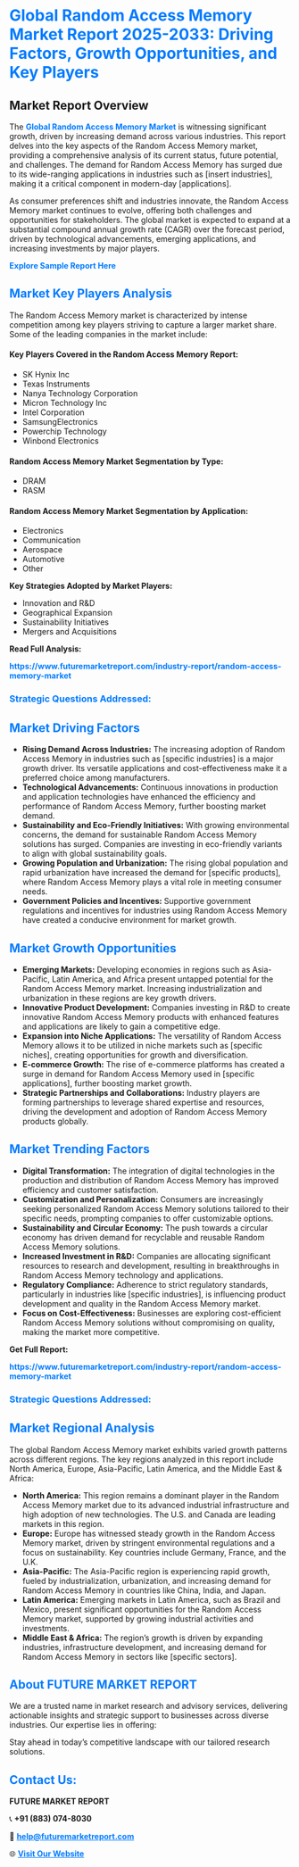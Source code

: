 <h1 style="color: #007BFF;">Global Random Access Memory Market Report 2025-2033: Driving Factors, Growth Opportunities, and Key Players</h1>

<section id="overview">
<h2>Market Report Overview</h2>
<p>The <a href="https://www.futuremarketreport.com/industry-report/random-access-memory-market" style="color: #007BFF; text-decoration: none;"><strong>Global Random Access Memory Market</strong></a> is witnessing significant growth, driven by increasing demand across various industries. This report delves into the key aspects of the Random Access Memory market, providing a comprehensive analysis of its current status, future potential, and challenges. The demand for Random Access Memory has surged due to its wide-ranging applications in industries such as [insert industries], making it a critical component in modern-day [applications].</p>
<p>As consumer preferences shift and industries innovate, the Random Access Memory market continues to evolve, offering both challenges and opportunities for stakeholders. The global market is expected to expand at a substantial compound annual growth rate (CAGR) over the forecast period, driven by technological advancements, emerging applications, and increasing investments by major players.</p>
</section>

<section id="overview">
<p><a href="https://www.futuremarketreport.com/request-sample/reportId=76265" style="color: #007BFF; text-decoration: none;"><strong>Explore Sample Report Here</strong></a></p>
</section>

<section id="key-players">
<h2 style="color: #007BFF;">Market Key Players Analysis</h2>
<p>The Random Access Memory market is characterized by intense competition among key players striving to capture a larger market share. Some of the leading companies in the market include:</p>
<h4>Key Players Covered in the Random Access Memory Report:</h4>
<ul><li>SK Hynix Inc</li><li>Texas Instruments</li><li>Nanya Technology Corporation</li><li>Micron Technology Inc</li><li>Intel Corporation</li><li>SamsungElectronics</li><li>Powerchip Technology</li><li>Winbond Electronics</li></ul>
<h4>Random Access Memory Market Segmentation by Type:</h4>
<ul><li>DRAM</li><li>RASM</li></ul>

<h4>Random Access Memory Market Segmentation by Application:</h4>
<ul><li>Electronics</li><li>Communication</li><li>Aerospace</li><li>Automotive</li><li>Other</li></ul>
<p><strong>Key Strategies Adopted by Market Players:</strong></p>
<ul>
<li>Innovation and R&D</li>
<li>Geographical Expansion</li>
<li>Sustainability Initiatives</li>
<li>Mergers and Acquisitions</li>
</ul>
</section>

<section>
<p><strong>Read Full Analysis: </strong></p><a href="https://www.futuremarketreport.com/industry-report/random-access-memory-market" style="color: #007BFF; text-decoration: none;"><strong>https://www.futuremarketreport.com/industry-report/random-access-memory-market</strong></a>
<h3 style="color: #007BFF;">Strategic Questions Addressed:</h3>
</section>

<section id="driving-factors">
<h2 style="color: #007BFF;">Market Driving Factors</h2>
<ul>
<li><strong>Rising Demand Across Industries:</strong> The increasing adoption of Random Access Memory in industries such as [specific industries] is a major growth driver. Its versatile applications and cost-effectiveness make it a preferred choice among manufacturers.</li>
<li><strong>Technological Advancements:</strong> Continuous innovations in production and application technologies have enhanced the efficiency and performance of Random Access Memory, further boosting market demand.</li>
<li><strong>Sustainability and Eco-Friendly Initiatives:</strong> With growing environmental concerns, the demand for sustainable Random Access Memory solutions has surged. Companies are investing in eco-friendly variants to align with global sustainability goals.</li>
<li><strong>Growing Population and Urbanization:</strong> The rising global population and rapid urbanization have increased the demand for [specific products], where Random Access Memory plays a vital role in meeting consumer needs.</li>
<li><strong>Government Policies and Incentives:</strong> Supportive government regulations and incentives for industries using Random Access Memory have created a conducive environment for market growth.</li>
</ul>
</section>

<section id="growth-opportunities">
<h2 style="color: #007BFF;">Market Growth Opportunities</h2>
<ul>
<li><strong>Emerging Markets:</strong> Developing economies in regions such as Asia-Pacific, Latin America, and Africa present untapped potential for the Random Access Memory market. Increasing industrialization and urbanization in these regions are key growth drivers.</li>
<li><strong>Innovative Product Development:</strong> Companies investing in R&D to create innovative Random Access Memory products with enhanced features and applications are likely to gain a competitive edge.</li>
<li><strong>Expansion into Niche Applications:</strong> The versatility of Random Access Memory allows it to be utilized in niche markets such as [specific niches], creating opportunities for growth and diversification.</li>
<li><strong>E-commerce Growth:</strong> The rise of e-commerce platforms has created a surge in demand for Random Access Memory used in [specific applications], further boosting market growth.</li>
<li><strong>Strategic Partnerships and Collaborations:</strong> Industry players are forming partnerships to leverage shared expertise and resources, driving the development and adoption of Random Access Memory products globally.</li>
</ul>
</section>

<section id="trending-factors">
<h2 style="color: #007BFF;">Market Trending Factors</h2>
<ul>
<li><strong>Digital Transformation:</strong> The integration of digital technologies in the production and distribution of Random Access Memory has improved efficiency and customer satisfaction.</li>
<li><strong>Customization and Personalization:</strong> Consumers are increasingly seeking personalized Random Access Memory solutions tailored to their specific needs, prompting companies to offer customizable options.</li>
<li><strong>Sustainability and Circular Economy:</strong> The push towards a circular economy has driven demand for recyclable and reusable Random Access Memory solutions.</li>
<li><strong>Increased Investment in R&D:</strong> Companies are allocating significant resources to research and development, resulting in breakthroughs in Random Access Memory technology and applications.</li>
<li><strong>Regulatory Compliance:</strong> Adherence to strict regulatory standards, particularly in industries like [specific industries], is influencing product development and quality in the Random Access Memory market.</li>
<li><strong>Focus on Cost-Effectiveness:</strong> Businesses are exploring cost-efficient Random Access Memory solutions without compromising on quality, making the market more competitive.</li>
</ul>
</section>

<section>
<p><strong>Get Full Report: </strong></p><a href="https://www.futuremarketreport.com/industry-report/random-access-memory-market" style="color: #007BFF; text-decoration: none;"><strong>https://www.futuremarketreport.com/industry-report/random-access-memory-market</strong></a>
<h3 style="color: #007BFF;">Strategic Questions Addressed:</h3>
</section>


<section id="regional-analysis">
<h2 style="color: #007BFF;">Market Regional Analysis</h2>
<p>The global Random Access Memory market exhibits varied growth patterns across different regions. The key regions analyzed in this report include North America, Europe, Asia-Pacific, Latin America, and the Middle East & Africa:</p>
<ul>
<li><strong>North America:</strong> This region remains a dominant player in the Random Access Memory market due to its advanced industrial infrastructure and high adoption of new technologies. The U.S. and Canada are leading markets in this region.</li>
<li><strong>Europe:</strong> Europe has witnessed steady growth in the Random Access Memory market, driven by stringent environmental regulations and a focus on sustainability. Key countries include Germany, France, and the U.K.</li>
<li><strong>Asia-Pacific:</strong> The Asia-Pacific region is experiencing rapid growth, fueled by industrialization, urbanization, and increasing demand for Random Access Memory in countries like China, India, and Japan.</li>
<li><strong>Latin America:</strong> Emerging markets in Latin America, such as Brazil and Mexico, present significant opportunities for the Random Access Memory market, supported by growing industrial activities and investments.</li>
<li><strong>Middle East & Africa:</strong> The region’s growth is driven by expanding industries, infrastructure development, and increasing demand for Random Access Memory in sectors like [specific sectors].</li>
</ul>
</section>

<footer>
<h2 style="color: #007BFF;">About FUTURE MARKET REPORT</h2>
<p>We are a trusted name in market research and advisory services, delivering actionable insights and strategic support to businesses across diverse industries. Our expertise lies in offering:</p>

<p>Stay ahead in today’s competitive landscape with our tailored research solutions.</p>

<h2 style="color: #007BFF;">Contact Us:</h2>
<p><strong>FUTURE MARKET REPORT</strong></p>
<p>📞 <strong>+91 (883) 074-8030</strong></p>
<p>📧 <strong><a href="mailto:help@futuremarketreport.com" style="color: #007BFF;">help@futuremarketreport.com</a></strong></p>
<p>🌐 <strong><a href="https://www.futuremarketreport.com/" style="color: #007BFF;">Visit Our Website</a></strong></p>
</footer>